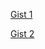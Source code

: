 [Gist 1](https://gist.github.com/vinayakjaas/dc1abdf7229b0adbf395ab79a03de810)

[Gist 2](https://gist.github.com/vinayakjaas/fb3e5431aa0404197c3050e472ec33db)
